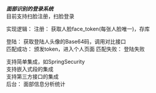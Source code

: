 **_面部识别的登录系统_**  
目前支持扫脸注册，扫脸登录  


实现逻辑： 
注册： 获取人脸face_token(每张人脸唯一)，存库  

登陆：
      获取登陆人头像的Base64码，调用对比接口  
        匹配成功： 颁发token，进入个人页面
        匹配失败： 登陆失败  
        
        
支持简单集成，如SpringSecurity  
支持嵌入式段的集成  
支持第三方接口的集成          
后台：
    面部信息分析统计
        
    